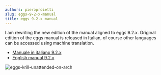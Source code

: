 ```yaml
---
authors: pieroproietti
slug: eggs-9-2-x-manual
title: eggs 9.2.x manual
---
```


I am rewriting the new edition of the manual aligned to eggs 9.2.x. Original edition of the eggs manual is released in Italian, of course other languages can be accessed using machine translation.

* [Manuale in italiano 9.2.x](https://penguins-eggs.net/docs/tutorial-eggs/italiano.html)
* [English manual 9.2.x](https://penguins--eggs-net.translate.goog/docs/tutorial-eggs/italiano?_x_tr_sl=auto&_x_tr_tl=en&_x_tr_hl=en)

![eggs-krill-unattended-on-arch](/images/book9.2/eggs-install-u.png)

